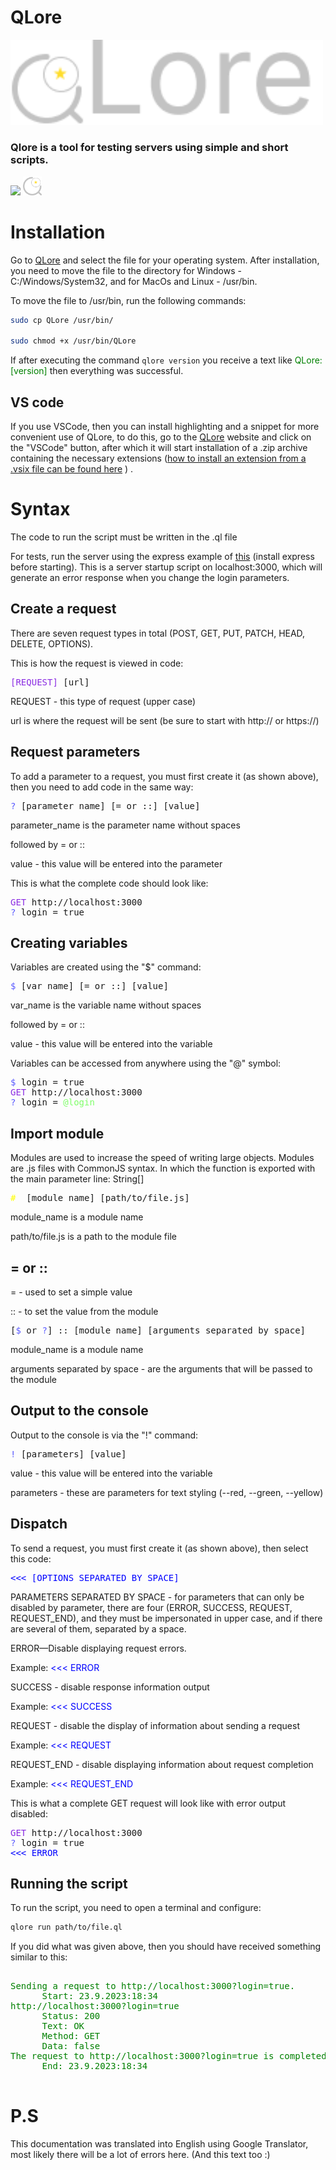 # QLore

<img src="./QLore.png" width="500px" heigth="500px">

### Qlore is a tool for testing servers using simple and short scripts.

[<img src="https://cdn1.iconfinder.com/data/icons/picons-social/57/github_rounded-512.png" width="30">](https://github.com/Pinbib/QLore#readme)
[<img src="./favicon.ico" width="30">](https://pinbib.github.io/.qlore/)

# Installation

Go to [QLore](https://pinbib.github.io/.qlore/) and select the file for your operating system. After installation, you
need to move the file to the directory for Windows - C:/Windows/System32, and for MacOs and Linux - /usr/bin.

To move the file to /usr/bin, run the following commands:

``` bash
sudo cp QLore /usr/bin/

sudo chmod +x /usr/bin/QLore
```

If after executing the command ```qlore version``` you receive a text like <span style="color: green;">
QLore: [version]</span> then everything was successful.

## VS code

If you use VSCode, then you can install highlighting and a snippet for more convenient use of QLore, to do this, go to
the [QLore](https://pinbib.github.io/QLore/) website and click on the "VSCode" button, after which it will start
installation of a .zip archive containing the necessary
extensions ([how to install an extension from a .vsix file can be found here](https://code.visualstudio.com/docs/editor/extension-marketplace#_install-from-a-vsix) )
.

# Syntax

The code to run the script must be written in the .ql file

For tests, run the server using the express example
of [this](https://github.com/Pinbib/QLore/blob/main/test/server.js) (install express before starting). This is a server
startup script on localhost:3000, which will generate an error response when you change the login parameters.

## Create a request

There are seven request types in total (POST, GET, PUT, PATCH, HEAD, DELETE, OPTIONS).

This is how the request is viewed in code:

<pre>
<span style="color: blueviolet">[REQUEST]</span> [url] 
</pre>

REQUEST - this type of request (upper case)

url is where the request will be sent (be sure to start with http:// or https://)

## Request parameters

To add a parameter to a request, you must first create it (as shown above), then you need to add code in the same way:

<pre>
<span style="color: rgb(90, 90, 255)">? </span>[parameter_name] [= or ::] [value]
</pre>

parameter_name is the parameter name without spaces

followed by = or ::

value - this value will be entered into the parameter

This is what the complete code should look like:

<pre>
<span style="color: blueviolet">GET</span> http://localhost:3000
<span style="color: rgb(90, 90, 255)">? </span>login = true
</pre>

## Creating variables

Variables are created using the "$" command:

<pre>
<span style="color: rgb(90, 90, 255)">$ </span>[var_name] [= or ::] [value]
</pre>

var_name is the variable name without spaces

followed by = or ::

value - this value will be entered into the variable

Variables can be accessed from anywhere using the "@" symbol:

<pre>
<span style="color: rgb(90, 90, 255)">$ </span>login = true
<span style="color: blueviolet">GET</span> http://localhost:3000
<span style="color: rgb(90, 90, 255)">? </span>login = <span style="color: rgb(127, 255, 105);">@login</span>
</pre>

## Import module

Modules are used to increase the speed of writing large objects. 
Modules are .js files with CommonJS syntax. In which the function is exported
with the main parameter line: String[]

<pre>
<span style="color: yellow;"># </span> [module_name] [path/to/file.js]
</pre>

module_name is a module name

path/to/file.js is a path to the module file

## = or ::

= - used to set a simple value

:: - to set the value from the module

<pre>
[<span style="color: rgb(90, 90, 255)">$ </span>or <span style="color: rgb(90, 90, 255)">?</span>] :: [module_name] [arguments separated by space]
</pre>

module_name is a module name

arguments separated by space - are the arguments that will be passed to the module

## Output to the console

Output to the console is via the "!" command:

<pre>
<span style="color: rgb(90, 90, 255)">! </span>[parameters] [value]
</pre>

value - this value will be entered into the variable

parameters - these are parameters for text styling (--red, --green, --yellow)

## Dispatch

To send a request, you must first create it (as shown above), then select this code:

<pre>
<span style="color: blue"><<< [OPTIONS SEPARATED BY SPACE]</span>
</pre>

PARAMETERS SEPARATED BY SPACE - for parameters that can only be disabled by parameter, there are four (ERROR, SUCCESS,
REQUEST, REQUEST_END), and they must be impersonated in upper case, and if there are several of them, separated by a
space.

ERROR—Disable displaying request errors.

Example: <prev>
<span style="color: blue"><<< ERROR</span>
</pre>

SUCCESS - disable response information output

Example: <prev>
<span style="color: blue"><<< SUCCESS</span>
</pre>

REQUEST - disable the display of information about sending a request

Example: <prev>
<span style="color: blue"><<< REQUEST</span>
</pre>

REQUEST_END - disable displaying information about request completion

Example: <prev>
<span style="color: blue"><<< REQUEST_END</span>
</pre>

This is what a complete GET request will look like with error output disabled:

<pre>
<span style="color: blueviolet">GET</span> http://localhost:3000
<span style="color: rgb(90, 90, 255)">? </span>login = true
<span style="color: blue"><<< ERROR</span>
</pre>

## Running the script

To run the script, you need to open a terminal and configure:

``` bash
qlore run path/to/file.ql
```

If you did what was given above, then you should have received something similar to this:

<pre>
<span style="color: green;">
Sending a request to http://localhost:3000?login=true.
      Start: 23.9.2023:18:34
http://localhost:3000?login=true
      Status: 200
      Text: OK
      Method: GET
      Data: false
The request to http://localhost:3000?login=true is completed.
      End: 23.9.2023:18:34
</span>
</pre>

# P.S

This documentation was translated into English using Google Translator, most likely there will be a lot of errors
here. (And this text too :)